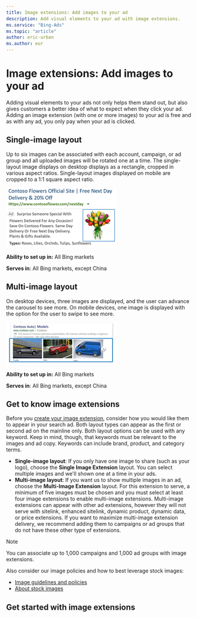 ```yaml
---
title: Image extensions: Add images to your ad
description: Add visual elements to your ad with image extensions.
ms.service: "Bing-Ads"
ms.topic: "article"
author: eric-urban
ms.author: eur
---
```


# Image extensions: Add images to your ad

Adding visual elements to your ads not only helps them stand out, but also gives customers a better idea of what to expect when they click your ad. Adding an image extension (with one or more images) to your ad is free and as with any ad, you only pay when your ad is clicked.

## Single-image layout

Up to six images can be associated with each account, campaign, or ad group and all uploaded images will be rotated one at a time. The single-layout image displays on desktop displays as a rectangle, cropped in various aspect ratios. Single-layout images displayed on mobile are cropped to a 1:1 square aspect ratio.

![Single-image extension on mobile](../images/BA_Conc_ImageExtension.png)

**Ability to set up in:** All Bing markets

**Serves in**: All Bing markets, except China

## Multi-image layout

On desktop devices, three images are displayed, and the user can advance the carousel to see more. On mobile devices, one image is displayed with the option for the user to swipe to see more.

![Multi-image extension on desktop](../images/BA_CONC_Extension_MultiImage.png)

**Ability to set up in:** All Bing markets

**Serves in**: All Bing markets, except China

## Get to know image extensions

Before you [create your image extension](./hlp_BA_CONC_AboutAdExtensions.md), consider how you would like them to appear in your search ad. Both layout types can appear as the first or second ad on the mainline only. Both layout options can be used with any keyword. Keep in mind, though, that keywords must be relevant to the images and ad copy. Keywords can include brand, product, and category terms.

- **Single-image layout**: If you only have one image to share (such as your logo), choose the **Single Image Extension** layout. You can select multiple images and we'll shown one at a time in your ads.
- **Multi-image layout**: If you want us to show multiple images in an ad, choose the **Multi-Image Extension** layout. For this extension to serve, a minimum of five images must be chosen and you must select at least four image extensions to enable multi-image extensions. Multi-image extensions can appear with other ad extensions, however they will not serve with sitelink, enhanced sitelink, dynamic product, dynamic data, or price extensions. If you want to maximize multi-image extension delivery, we recommend adding them to campaigns or ad groups that do not have these other type of extensions.

> [!NOTE]
> You can associate up to 1,000 campaigns and 1,000 ad groups with image extensions.

Also consider our image policies and how to best leverage stock images:

- [Image guidelines and policies](./hlp_BA_CONC_ImageGuidelines.md)
- [About stock images](	hlp_BA_CONC_StockImages)

## Get started with image extensions


